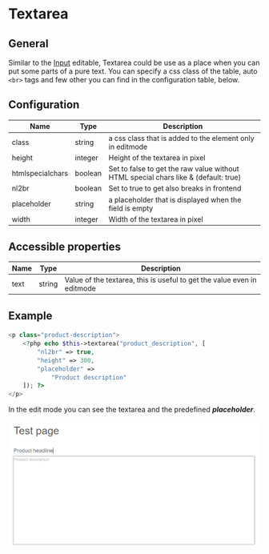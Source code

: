 # Textarea

## General

Similar to the [Input](./16_Input.md) editable, Textarea could be use as a place when you can put some parts of a pure text. 
You can specify a css class of the table, auto ```<br>``` tags and few other you can find in the configuration table, below.


## Configuration

| Name             | Type    | Description                                                                         |
|------------------|---------|-------------------------------------------------------------------------------------|
| class            | string  | a css class that is added to the element only in editmode                           |
| height           | integer | Height of the textarea in pixel                                                     |
| htmlspecialchars | boolean | Set to false to get the raw value without HTML special chars like & (default: true) |
| nl2br            | boolean | Set to true to get also breaks in frontend                                          |
| placeholder      | string  | a placeholder that is displayed when the field is empty                             |
| width            | integer | Width of the textarea in pixel                                                      |


## Accessible properties

| Name | Type   | Description                                                             |
|------|--------|-------------------------------------------------------------------------|
| text | string | Value of the textarea, this is useful to get the value even in editmode |

## Example

```php
<p class="product-description">
    <?php echo $this->textarea("product_description", [
        "nl2br" => true,
        "height" => 300,
        "placeholder" =>
            "Product description"
    ]); ?>
</p>
```

In the edit mode you can see the textarea and the predefined ***placeholder***.
 
![Product description textarea - editmode](../../img/editable_textarea_editmode_preview.png)


